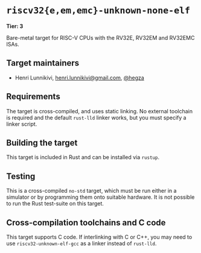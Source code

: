 # `riscv32{e,em,emc}-unknown-none-elf`

**Tier: 3**

Bare-metal target for RISC-V CPUs with the RV32E, RV32EM and RV32EMC ISAs.

## Target maintainers

* Henri Lunnikivi, <henri.lunnikivi@gmail.com>, [@hegza](https://github.com/hegza)

## Requirements

The target is cross-compiled, and uses static linking. No external toolchain is
required and the default `rust-lld` linker works, but you must specify a linker
script.

## Building the target

This target is included in Rust and can be installed via `rustup`.

## Testing

This is a cross-compiled `no-std` target, which must be run either in a
simulator or by programming them onto suitable hardware. It is not possible to
run the Rust test-suite on this target.

## Cross-compilation toolchains and C code

This target supports C code. If interlinking with C or C++, you may need to use
`riscv32-unknown-elf-gcc` as a linker instead of `rust-lld`.
